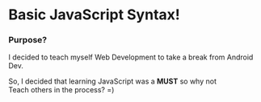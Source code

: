 # Basic JavaScript Syntax!

### Purpose?

<p>I decided to teach myself Web Development to take a break from Android Dev.<p>
<p> So, I decided that learning JavaScript was a <b>MUST</b> so why not <br>
Teach others in the process? =)</p>